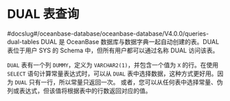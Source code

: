 DUAL 表查询 
=============================
#docslug#/oceanbase-database/oceanbase-database/V4.0.0/queries-dual-tables
DUAL 是 OceanBase 数据库与数据字典一起自动创建的表。DUAL 表位于用户 SYS 的 Schema 中，但所有用户都可以通过名称 DUAL 访问该表。

`DUAL` 表有一个列 `DUMMY`，定义为 `VARCHAR2(1)`，并包含一个值为 `X` 的行。在使用 `SELECT` 语句计算常量表达式时，可以从 `DUAL` 表中选择数据，这种方式更好用。因为 `DUAL` 只有一行，所以常量只返回一次。 或者，您可以从任何表中选择常量、伪列或表达式，但该值将根据表中的行数返回对应的值。
